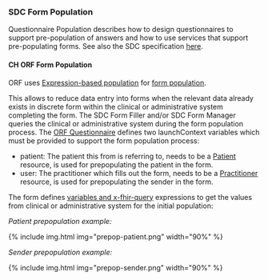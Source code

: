 ### SDC Form Population
Questionnaire Population describes how to design questionnaires to support pre-population of answers and how to use services that support pre-populating forms. See also the SDC specification [here](http://hl7.org/fhir/uv/sdc/STU3/populate.html).

#### CH ORF Form Population
ORF uses [Expression-based population](http://hl7.org/fhir/uv/sdc/STU3/populate.html#designing-questionnaires-to-support-populate) for [form population](http://hl7.org/fhir/uv/sdc/STU3/populate.html).

This allows to reduce data entry into forms when the relevant data already exists in discrete form within the clinical or administrative system completing the form. The SDC Form Filler and/or SDC Form Manager queries the clinical or administrative system during the form population process. The [ORF Questionnaire](questionnaire-form.html) defines two launchContext variables which must be provided to support the form population process:

- patient: The patient this from is referring to, needs to be a [Patient](http://hl7.org/fhir/patient.html) resource, is used for prepopulating the patient in the form.
- user: The practitioner which fills out the form, needs to be a [Practitioner](http://hl7.org/fhir/practitioner.html) resource, is used for prepopulating the sender in the form.

The form defines [variables and x-fhir-query](http://hl7.org/fhir/uv/sdc/STU3/expressions.html#expression-extensions) expressions to get the values from clinical or administrative system for the initial population:

*Patient prepopulation example:*

{% include img.html img="prepop-patient.png" width="90%" %}

*Sender prepopulation example:*

{% include img.html img="prepop-sender.png" width="90%" %}



